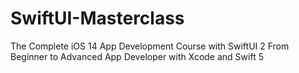 # SwiftUI-Masterclass
The Complete iOS 14 App Development Course with SwiftUI 2 From Beginner to Advanced App Developer with Xcode and Swift 5
